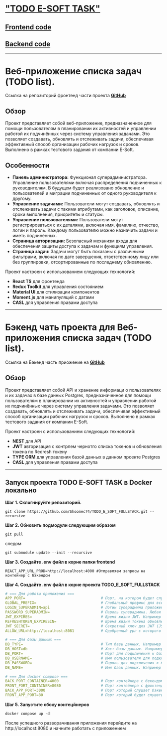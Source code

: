 # ["TODO E-SOFT TASK"](https://cleanwaveapp.ru)

## [Frontend code](https://github.com/Shoomec74/e_soft_front)
## [Backend code](https://github.com/Shoomec74/e_soft_task)

***

# Веб-приложение списка задач (TODO list).

Ссылка на репозиторий фронтенд части проекта **[GitHub](https://github.com/Shoomec74/e_soft_front)**

## Обзор

Проект представляет собой веб-приложение, предназначенное для помощи пользователям в планировании их активностей и управлении работой их подчинённых через систему управления задачами. Это позволяет создавать, обновлять и отслеживать задачи, обеспечивая эффективный способ организации рабочих нагрузок и сроков. Выполнено в рамках тестового задания от компании E-Soft.

## Особенности

- **Панель администратора:** Функционал суперадминистратора. Управление пользователями включая распределения подчиненных к руководителям. В будущем будет реализовано обновление и пользователей и миграции подчиненных от одного руководителя к другому.
- **Управление задачами:** Пользователи могут создавать, обновлять и отслеживать задачи с такими атрибутами, как заголовок, описание, сроки выполнения, приоритеты и статусы.
- **Управление пользователями:** Пользователи могут регистрироваться с их деталями, включая имя, фамилию, отчество, логин и пароль. Каждому пользователю можно назначить задачи и иметь подчинённых.
- **Страница авторизации:** Безопасный механизм входа для обеспечения защиты доступа к задачам и функциям управления.
- **Страница задач:** Задачи могут быть показаны с различными фильтрами, включая по дате завершения, ответственному лицу или без группировки, отсортированные по последнему обновлению.

Проект настроен с использованием следующих технологий:

- __React TS__ для фронтенда
- __Redux Toolkit__ для управления состоянием
- __Material UI__ для стилизации компонентов
- __Moment.js__ для манипуляций с датами
- __CASL__ для управления правами доступа

***

# Бэкенд чать проекта для Веб-приложения списка задач (TODO list).

Ссылка на Бэкенд часть приожение на __[GitHub](https://github.com/Shoomec74/e_soft_task)__

## Обзор

Проект представляет собой API и хранение информаци о пользователях и их задачах в базе данных Postgres, предназначенное для помощи пользователям в планировании их активностей и управлении работой их подчинённых через систему управления задачами. Это позволяет создавать, обновлять и отслеживать задачи, обеспечивая эффективный способ организации рабочих нагрузок и сроков. Выполнено в рамках тестового задания от компании E-Soft.

Проект настроен с использованием следующих технологий:

- __NEST__ для API
- __JWT__ авторизация с контрлем чернотго списка токенов и обновления токена по Redresh токену
- __TYPE ORM__ для управления базой данных в данном проекте Postgres
- __CASL__ для управления правами доступа

***

## Запуск проекта TODO E-SOFT TASK в Docker локально

**Шаг 1. Склогнируйте репозиторий.**
```
git clone https://github.com/Shoomec74/TODO_E_SOFT_FULLSTACK.git --recursive
```

**Шаг 2. Обновить подмодули следующим образом**
```
git pull
```
следом
```
git submodule update --init --recursive
```

**Шаг 3. Создайте .env файл в корне папки frontend**
```
REACT_APP_URL_PROD=http://localhost:4000 #Отправляем запросы на контейнер с бэкендом
```
**Шаг 4. Создайте .env файл в корне проекта TODO_E_SOFT_FULLSTACK**
```yaml
# === Для работы приложения ===
APP_PORT=                                  # Порт, на котором будет слушать ваше приложение. Например 3000
GLOBAL_PREFIX=                             # Глобальный префикс для всех маршрутов приложения. В данном случае api
LOGIN_SUPERADMIN=api                       # Логин суперадмина приложения. Любая строка которую вы будете вводитьв поле логина при входе в приложение
PASSWORD_SUPERADMIN=                       # Пароль суперадмина. Любая строка которую вы будете вводить в поле с паролем при входе в приложение
JWT_EXPIRES=                               # Время жизни JWT. Например 30m. Поддерживает от секунды до дня 1s, 1m, 1h, 1d
REFRESHTOKEN_EXPIRESIN=                    # Время жизни токена обновления. Например 1h. Поддерживает от секунды до дня 1s, 1m, 1h, 1d
JWT_SECRET=                                # Секретный ключ для JWT (JSON Web Tokens). Секретная строка для дешифровки токена
ALLOW_URL=http://localhost:8081            # Одобренный урл с которого доапускается обращения к серверу. В данном случае http://localhost:8081

# === Для базы данных ===
DB_TYPE=                                   # Тип базы данных. Например postgres
DB_HOST=db                                 # Хост базы данных. Например localhost для локального подключения к БД или имя контейнера например db если БД в Docker
DB_PORT=                                   # Порт для подключения к базе данных. Например 5432
DB_USERNAME=                               # Имя пользователя для подключения к базе данных. Например root
DB_PASSWORD=                               # Пароль для подключения к базе данных. Например root
DB_NAME=                                   # Имя базы данных. Например dbSupername

# === Для docker compose ===
BACK_PORT_CONTAINER=4000                   # Порт контейнера с бекендом. Не забудьте если вы заменили порт то замените его в env файле в папке frontend
FRONT_PORT_CONTAINER=8080                  # Порт контейнера с фронтендом. Если замените то не забудьте поменять порт в ALLOW_URL
BACK_APP_PORT=3000                         # Порт который слушает бэкенд приложение
FRONT_APP_PORT=80                          # Порт который будет слушать nginx контейнера и отдавать фронтенд
```
**Шаг 5. Запустите сбоку контецйнеров**
```
docker compose up -d
```
После успешного разворачивания приложения перейдите на http://localhost:8080 и начните работать с приложением
